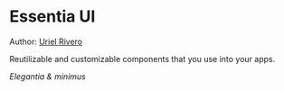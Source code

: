 # Essentia UI

Author: [Uriel Rivero](https://github.com/urielri)

Reutilizable and customizable components that you use into your apps.

_Elegantia & minimus_
